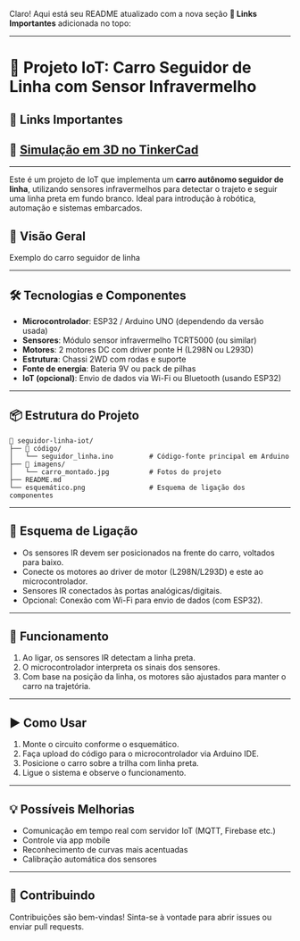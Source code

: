 Claro! Aqui está seu README atualizado com a nova seção **🔗 Links Importantes** adicionada no topo:

---

# 🚗 Projeto IoT: Carro Seguidor de Linha com Sensor Infravermelho

## 🔗 Links Importantes

## 🔧 [Simulação em 3D no TinkerCad](https://www.tinkercad.com/things/fIo4fI4Vcfz-copy-of-speed-line-follower-robot-v4?sharecode=nArqtL2eGQSuooyKRuTVUidTz7WWIeUg9Up54wJF2s8)

---

Este é um projeto de IoT que implementa um **carro autônomo seguidor de linha**, utilizando sensores infravermelhos para detectar o trajeto e seguir uma linha preta em fundo branco. Ideal para introdução à robótica, automação e sistemas embarcados.

## 📸 Visão Geral

Exemplo do carro seguidor de linha<!-- substitua por uma imagem real do projeto -->

---

## 🛠️ Tecnologias e Componentes

* **Microcontrolador**: ESP32 / Arduino UNO (dependendo da versão usada)
* **Sensores**: Módulo sensor infravermelho TCRT5000 (ou similar)
* **Motores**: 2 motores DC com driver ponte H (L298N ou L293D)
* **Estrutura**: Chassi 2WD com rodas e suporte
* **Fonte de energia**: Bateria 9V ou pack de pilhas
* **IoT (opcional)**: Envio de dados via Wi-Fi ou Bluetooth (usando ESP32)

---

## 📦 Estrutura do Projeto

```
📁 seguidor-linha-iot/
├── 📂 código/
│   └── seguidor_linha.ino         # Código-fonte principal em Arduino
├── 📂 imagens/
│   └── carro_montado.jpg          # Fotos do projeto
├── README.md
└── esquemático.png                # Esquema de ligação dos componentes
```

---

## 🔌 Esquema de Ligação

* Os sensores IR devem ser posicionados na frente do carro, voltados para baixo.
* Conecte os motores ao driver de motor (L298N/L293D) e este ao microcontrolador.
* Sensores IR conectados às portas analógicas/digitais.
* Opcional: Conexão com Wi-Fi para envio de dados (com ESP32).

---

## 🚦 Funcionamento

1. Ao ligar, os sensores IR detectam a linha preta.
2. O microcontrolador interpreta os sinais dos sensores.
3. Com base na posição da linha, os motores são ajustados para manter o carro na trajetória.

---

## ▶️ Como Usar

1. Monte o circuito conforme o esquemático.
2. Faça upload do código para o microcontrolador via Arduino IDE.
3. Posicione o carro sobre a trilha com linha preta.
4. Ligue o sistema e observe o funcionamento.

---

## 💡 Possíveis Melhorias

* Comunicação em tempo real com servidor IoT (MQTT, Firebase etc.)
* Controle via app mobile
* Reconhecimento de curvas mais acentuadas
* Calibração automática dos sensores

---

## 🤝 Contribuindo

Contribuições são bem-vindas! Sinta-se à vontade para abrir issues ou enviar pull requests.


